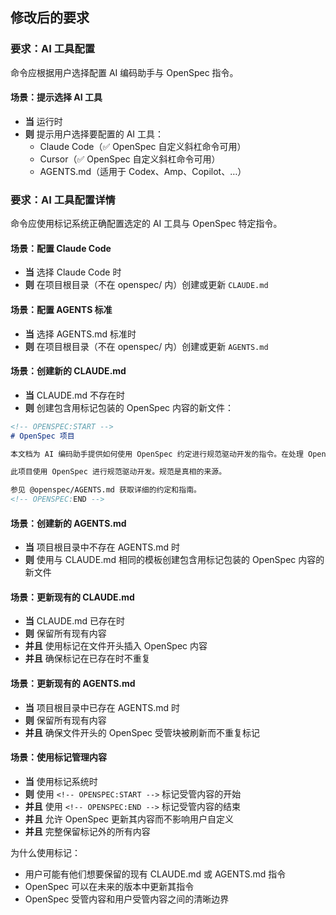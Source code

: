 ## 修改后的要求
### 要求：AI 工具配置
命令应根据用户选择配置 AI 编码助手与 OpenSpec 指令。

#### 场景：提示选择 AI 工具

- **当** 运行时
- **则** 提示用户选择要配置的 AI 工具：
  - Claude Code（✅ OpenSpec 自定义斜杠命令可用）
  - Cursor（✅ OpenSpec 自定义斜杠命令可用）
  - AGENTS.md（适用于 Codex、Amp、Copilot、…）

### 要求：AI 工具配置详情
命令应使用标记系统正确配置选定的 AI 工具与 OpenSpec 特定指令。

#### 场景：配置 Claude Code

- **当** 选择 Claude Code 时
- **则** 在项目根目录（不在 openspec/ 内）创建或更新 `CLAUDE.md`

#### 场景：配置 AGENTS 标准

- **当** 选择 AGENTS.md 标准时
- **则** 在项目根目录（不在 openspec/ 内）创建或更新 `AGENTS.md`

#### 场景：创建新的 CLAUDE.md

- **当** CLAUDE.md 不存在时
- **则** 创建包含用标记包装的 OpenSpec 内容的新文件：
```markdown
<!-- OPENSPEC:START -->
# OpenSpec 项目

本文档为 AI 编码助手提供如何使用 OpenSpec 约定进行规范驱动开发的指令。在处理 OpenSpec 启用的项目时，请精确遵循这些规则。

此项目使用 OpenSpec 进行规范驱动开发。规范是真相的来源。

参见 @openspec/AGENTS.md 获取详细的约定和指南。
<!-- OPENSPEC:END -->
```

#### 场景：创建新的 AGENTS.md

- **当** 项目根目录中不存在 AGENTS.md 时
- **则** 使用与 CLAUDE.md 相同的模板创建包含用标记包装的 OpenSpec 内容的新文件

#### 场景：更新现有的 CLAUDE.md

- **当** CLAUDE.md 已存在时
- **则** 保留所有现有内容
- **并且** 使用标记在文件开头插入 OpenSpec 内容
- **并且** 确保标记在已存在时不重复

#### 场景：更新现有的 AGENTS.md

- **当** 项目根目录中已存在 AGENTS.md 时
- **则** 保留所有现有内容
- **并且** 确保文件开头的 OpenSpec 受管块被刷新而不重复标记

#### 场景：使用标记管理内容

- **当** 使用标记系统时
- **则** 使用 `<!-- OPENSPEC:START -->` 标记受管内容的开始
- **并且** 使用 `<!-- OPENSPEC:END -->` 标记受管内容的结束
- **并且** 允许 OpenSpec 更新其内容而不影响用户自定义
- **并且** 完整保留标记外的所有内容

为什么使用标记：
- 用户可能有他们想要保留的现有 CLAUDE.md 或 AGENTS.md 指令
- OpenSpec 可以在未来的版本中更新其指令
- OpenSpec 受管内容和用户受管内容之间的清晰边界